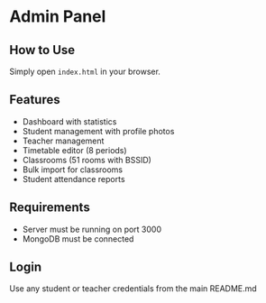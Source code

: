 # Admin Panel

## How to Use

Simply open `index.html` in your browser.

## Features

- Dashboard with statistics
- Student management with profile photos
- Teacher management
- Timetable editor (8 periods)
- Classrooms (51 rooms with BSSID)
- Bulk import for classrooms
- Student attendance reports

## Requirements

- Server must be running on port 3000
- MongoDB must be connected

## Login

Use any student or teacher credentials from the main README.md
